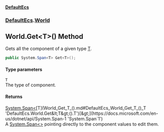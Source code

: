 #### [DefaultEcs](DefaultEcs.md 'DefaultEcs')
### [DefaultEcs](DefaultEcs.md#DefaultEcs 'DefaultEcs').[World](World.md 'DefaultEcs.World')
## World.Get&lt;T&gt;() Method
Gets all the component of a given type [T](World_Get_T_().md#DefaultEcs_World_Get_T_()_T 'DefaultEcs.World.Get&lt;T&gt;().T').  
```csharp
public System.Span<T> Get<T>();
```
#### Type parameters
<a name='DefaultEcs_World_Get_T_()_T'></a>
`T`  
The type of component.
  
#### Returns
[System.Span&lt;](https://docs.microsoft.com/en-us/dotnet/api/System.Span-1 'System.Span`1')[T](World_Get_T_().md#DefaultEcs_World_Get_T_()_T 'DefaultEcs.World.Get&lt;T&gt;().T')[&gt;](https://docs.microsoft.com/en-us/dotnet/api/System.Span-1 'System.Span`1')  
A [System.Span&lt;&gt;](https://docs.microsoft.com/en-us/dotnet/api/System.Span-1 'System.Span`1') pointing directly to the component values to edit them.
